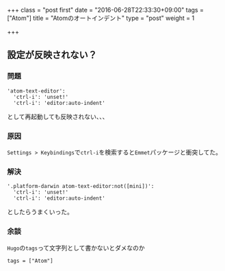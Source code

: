 +++
class = "post first"
date = "2016-06-28T22:33:30+09:00"
tags = ["Atom"]
title = "Atomのオートインデント"
type = "post"
weight = 1

+++

## 設定が反映されない？

### 問題

```
'atom-text-editor':
  'ctrl-i': 'unset!'
  'ctrl-i': 'editor:auto-indent'
```

として再起動しても反映されない、、、

### 原因

`Settings > Keybindings`で`ctrl-i`を検索すると`Emmet`パッケージと衝突してた。

### 解決

```
'.platform-darwin atom-text-editor:not([mini])':
  'ctrl-i': 'unset!'
  'ctrl-i': 'editor:auto-indent'
```

としたらうまくいった。

### 余談

`Hugo`の`tags`って文字列として書かないとダメなのか
```
tags = ["Atom"]
```
